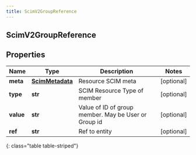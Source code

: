 ```yaml
---
title: ScimV2GroupReference
---
```

## ScimV2GroupReference

## Properties

|Name | Type | Description | Notes|
|------------ | ------------- | ------------- | -------------|
| **meta** | [**ScimMetadata**](ScimMetadata.html) | Resource SCIM meta | [optional] |
| **type** | **str** | SCIM Resource Type of member | [optional] |
| **value** | **str** | Value of ID of group member. May be User or Group id | [optional] |
| **ref** | **str** | Ref to entity | [optional] |
{: class="table table-striped"}


